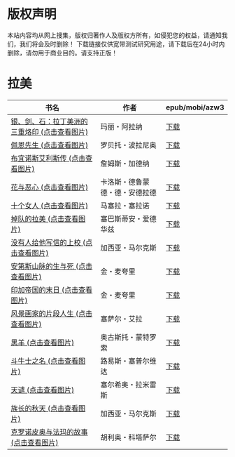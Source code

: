 # 版权声明

本站内容均从网上搜集，版权归著作人及版权方所有，如侵犯您的权益，请通知我们，我们将会及时删除！ 下载链接仅供宽带测试研究用途，请下载后在24小时内删除，请勿用于商业目的。请支持正版！

# 拉美

| 书名 | 作者 | epub/mobi/azw3 |
| --- | --- | --- |
| [银、剑、石：拉丁美洲的三重烙印 (点击查看图片)](https://www.dushupai.com/attachment/2024/06/10/cce30f27142138fb.jpg) | 玛丽・阿拉纳 | [下载](https://url89.ctfile.com/f/31084289-1357003672-fa8a61?p=8866) |
| [佩恩先生 (点击查看图片)](https://www.dushupai.com/attachment/2024/06/09/2cfc174cc788031c.jpg) | 罗贝托・波拉尼奥 | [下载](https://url89.ctfile.com/f/31084289-1356985156-46b0f6?p=8866) |
| [布宜诺斯艾利斯传 (点击查看图片)](https://www.dushupai.com/attachment/2024/06/08/a5f8a3109f393bf0.jpg) | 詹姆斯・加德纳 | [下载](https://url89.ctfile.com/f/31084289-1357051075-377d9d?p=8866) |
| [花与恶心 (点击查看图片)](https://www.dushupai.com/attachment/2024/06/07/a7505b765290bc89.jpg) | 卡洛斯・德鲁蒙德・德・安德拉德 | [下载](https://url89.ctfile.com/f/31084289-1357043881-7197ca?p=8866) |
| [十个女人 (点击查看图片)](https://www.dushupai.com/attachment/2024/06/07/b363725750e1107e.jpg) | 马塞拉・塞拉诺 | [下载](https://url89.ctfile.com/f/31084289-1357037614-efe484?p=8866) |
| [掉队的拉美 (点击查看图片)](https://www.dushupai.com/attachment/2024/06/07/b83bb26523e689c1.jpg) | 塞巴斯蒂安・爱德华兹 | [下载](https://url89.ctfile.com/f/31084289-1357035082-3c2a50?p=8866) |
| [没有人给他写信的上校 (点击查看图片)](https://www.dushupai.com/attachment/2024/06/07/335eb8e939fcbaea.jpg) | 加西亚・马尔克斯 | [下载](https://url89.ctfile.com/f/31084289-1357034659-dfacc3?p=8866) |
| [安第斯山脉的生与死 (点击查看图片)](https://www.dushupai.com/attachment/2024/06/06/28ae28958929ee27.jpg) | 金・麦夸里 | [下载](https://url89.ctfile.com/f/31084289-1357032457-1c064e?p=8866) |
| [印加帝国的末日 (点击查看图片)](https://www.dushupai.com/attachment/2024/06/06/cf40314e1daed157.jpg) | 金・麦夸里 | [下载](https://url89.ctfile.com/f/31084289-1357032436-e2b271?p=8866) |
| [风景画家的片段人生 (点击查看图片)](https://www.dushupai.com/attachment/2024/06/06/916677d14bbe0804.jpg) | 塞萨尔・艾拉 | [下载](https://url89.ctfile.com/f/31084289-1357032295-900cb5?p=8866) |
| [黑羊 (点击查看图片)](https://www.dushupai.com/attachment/2024/06/05/fa257c4ee1ea7c5b.jpg) | 奥古斯托・蒙特罗索 | [下载](https://url89.ctfile.com/f/31084289-1357028038-89760c?p=8866) |
| [斗牛士之名 (点击查看图片)](https://www.dushupai.com/attachment/2024/06/05/68f7c4201b3b19a8.jpg) | 路易斯・塞普尔维达 | [下载](https://url89.ctfile.com/f/31084289-1357027405-82e241?p=8866) |
| [天谴 (点击查看图片)](https://www.dushupai.com/attachment/2024/06/05/e8299c5fc95bcffc.jpg) | 塞尔希奥・拉米雷斯 | [下载](https://url89.ctfile.com/f/31084289-1357024861-a5cc92?p=8866) |
| [族长的秋天 (点击查看图片)](https://www.dushupai.com/attachment/2024/06/04/8a3e9ba72ff10256.jpg) | 加西亚・马尔克斯 | [下载](https://url89.ctfile.com/f/31084289-1357022356-073aeb?p=8866) |
| [克罗诺皮奥与法玛的故事 (点击查看图片)](https://www.dushupai.com/attachment/2024/06/03/2b0536e499beab33.jpg) | 胡利奥・科塔萨尔 | [下载](https://url89.ctfile.com/f/31084289-1357017775-747156?p=8866) |
